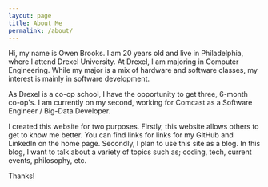 ```yaml
---
layout: page
title: About Me
permalink: /about/
---
```


Hi, my name is Owen Brooks. I am 20 years old and live in Philadelphia, where I attend Drexel University. At Drexel, I am majoring in Computer Engineering. While my major is a mix of hardware and software classes, my interest is mainly in software development.

As Drexel is a co-op school, I have the opportunity to get three, 6-month co-op's. I am currently on my second, working for Comcast as a Software Engineer / Big-Data Developer.

I created this website for two purposes. Firstly, this website allows others to get to know me better. You can find links for links for my GitHub and LinkedIn on the home page. Secondly, I plan to use this site as a blog. In this blog, I want to talk about a variety of topics such as; coding, tech, current events, philosophy, etc.

Thanks!
